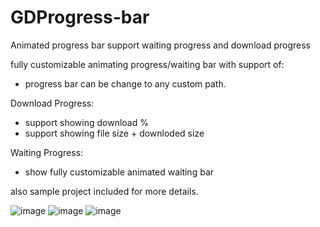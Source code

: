 # GDProgress-bar
Animated progress bar support waiting progress and download progress

fully customizable animating progress/waiting bar with support of:

- progress bar can be change to any custom path.

Download Progress:
- support showing download %
- support showing file size + downloded size

Waiting Progress:
- show fully customizable animated waiting bar

also sample project included for more details.

![image](https://cloud.githubusercontent.com/assets/9967486/14744669/f30d050c-08bc-11e6-8861-d45ebcdb5ee5.gif)
![image](https://cloud.githubusercontent.com/assets/9967486/14744683/01b2d3f2-08bd-11e6-8d41-e0083f6fad88.gif)
![image](https://cloud.githubusercontent.com/assets/9967486/14744684/01b56162-08bd-11e6-8009-87c5a9e53646.gif)




